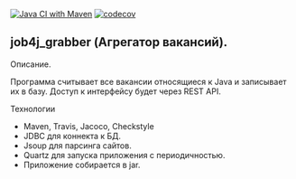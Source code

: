[![Java CI with Maven](https://github.com/AJIEKCanderG/job4j_grabber/actions/workflows/maven.yml/badge.svg)](https://github.com/AJIEKCanderG/job4j_grabber/actions/workflows/maven.yml)
[![codecov](https://codecov.io/gh/AJIEKCanderG/job4j_grabber/branch/master/graph/badge.svg)](https://codecov.io/gh/AJIEKCanderG/job4j_grabber)

## job4j_grabber (Агрегатор вакансий).

Описание.

Программа считывает все вакансии относящиеся к Java и записывает их в базу.
Доступ к интерфейсу будет через REST API.

Технологии
* Maven, Travis, Jacoco, Checkstyle
* JDBC для коннекта к БД.
* Jsoup для парсинга сайтов.
* Quartz для запуска приложения с периодичностью.
* Приложение собирается в jar.
 
